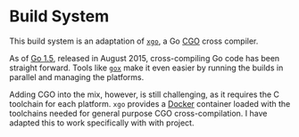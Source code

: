 # Build System

This build system is an adaptation of [`xgo`](https://github.com/karalabe/xgo), a Go [CGO](https://blog.golang.org/c-go-cgo) cross compiler.

As of [Go 1.5](https://blog.golang.org/go1.5), released in August 2015, cross-compiling Go code has been straight forward. Tools like [`gox`](https://github.com/mitchellh/gox) make it even easier by running the builds in parallel and managing the platforms.

Adding CGO into the mix, however, is still challenging, as it requires the C toolchain for each platform. `xgo` provides a [Docker](https://www.docker.com) container loaded with the toolchains needed for general purpose CGO cross-compilation. I have adapted this to work specifically with with project.
